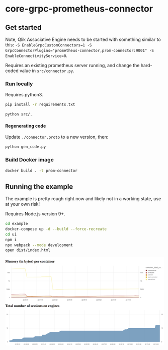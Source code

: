# core-grpc-prometheus-connector

## Get started

Note, Qlik Associative Engine needs to be started with something similar to this: `-S EnableGrpcCustomConnectors=1 -S GrpcConnectorPlugins="prometheus-connector,prom-connector:9001" -S EnableConnectivityService=0`.

Requires an existing prometheus server running, and change the hard-coded value in
`src/connector.py`.

### Run locally

Requires python3.

```bash
pip install -r requirements.txt
```

```bash
python src/.
```

#### Regenerating code

Update `./connector.proto` to a new version, then:

```bash
python gen_code.py
```

### Build Docker image

```bash
docker build . -t prom-connector
```

## Running the example

The example is pretty rough right now and likely not in a working state, use
at your own risk!

Requires Node.js version 9+.

```bash
cd example
docker-compose up -d --build --force-recreate
cd ui
npm i
npx webpack --mode development
open dist/index.html
```

![Example](./example.png)
